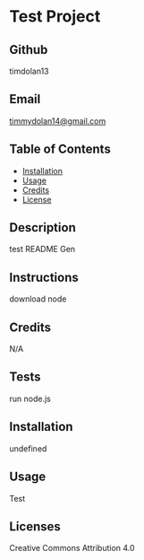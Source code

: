 
# Test Project
## Github 
timdolan13
## Email
timmydolan14@gmail.com
## Table of Contents
- [Installation](#installation)
- [Usage](#usage)
- [Credits](#credits)
- [License](#licenses)
## Description 
test README Gen
## Instructions 
download node
## Credits
N/A
## Tests 
run node.js
## Installation 
undefined
## Usage 
Test
## Licenses 
Creative Commons Attribution 4.0
